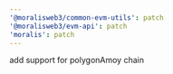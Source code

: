 ```yaml
---
'@moralisweb3/common-evm-utils': patch
'@moralisweb3/evm-api': patch
'moralis': patch
---
```


add support for polygonAmoy chain

